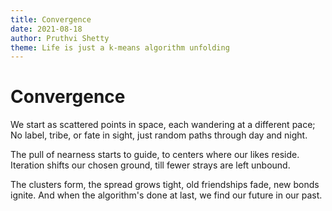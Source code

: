 ```yaml
---
title: Convergence
date: 2021-08-18
author: Pruthvi Shetty
theme: Life is just a k-means algorithm unfolding
---
```


# Convergence

We start as scattered points in space,
each wandering at a different pace;
No label, tribe, or fate in sight,
just random paths through day and night.

The pull of nearness starts to guide,
to centers where our likes reside.
Iteration shifts our chosen ground,
till fewer strays are left unbound.

The clusters form, the spread grows tight,
old friendships fade, new bonds ignite.
And when the algorithm's done at last,
we find our future in our past.
